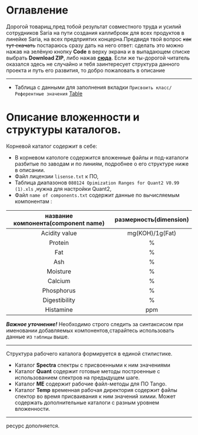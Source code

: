 # Оглавление
Дорогой товарищ,пред тобой результат совместного труда и  усилий сотрудников Saria на пути создания  каллибровк для всех продуктов в линейке Saria, на всех предприятих концерна.Предвидя твой вопрос ~~как тут скачать~~ постараюсь сразу дать на него  ответ: сделать это можно нажав на зелёную кнопку **Code** в верху экрана и в выпадающем списке выбрать **Download ZIP**, либо нажав [**сюда**](https://github.com/lalastepaska/Bruker/archive/master.zip). Если же ты-дорогой читатель оказался здесь не случайно и тебя заинтересует структура данного проекта и путь его развития, то добро пожаловать в описание 
____
- Таблица с данными для заполнения вкладки `Присвоить класс/Референтные значения`  [Table](https://docs.google.com/spreadsheets/d/12_98MNSLLeU78ZmjZKIrHfedY72izdaxoHMGJaDFM5U/edit?usp=sharing)
# Описание вложенности и структуры каталогов.
Корневой каталог содержит в себе:


- В корневом катологе содержится вложенные файлы и под-каталоги разбитые по заводам и по линиям, подробнее о его структуре ниже в описании.
- Файл лицензии `lisense.txt` к ПО,
- Таблица диапазонов `080124 Opimization Ranges for Quant2 V0.99 (1).xls`
,нужна для настройки Quant2,
- Файл `name of components.txt` содержит данные по вычисляемым компонентам :

| название компонента(component name)  | размерность(dimension) |
| :------------------: | :---------: |
|Acidity value|mg(KOH)/1g(Fat) |
|Protein|%|
|Fat|%|
|Ash|%|
|Moisture|%|
|Calcium|%|
|Phosphorus|%|
|Digestibility|%|
|Histamine|ppm|

***Важное уточнение!***
Необходимо строго следить за синтаксисом при именовании добавляемых компонентов,старайтесь использовать  данные из `таблицы` выше.
____
Структура рабочего каталога формируется в  единой стилистике. 
- Каталог **Spectra** спектры с  присвоенными к ним значениями
- Каталог **Quant** содержит готовые методы построенные с использованием спектров на предыдущем шаге.
- Каталог **ME** содержит рабочие файл-методы для  ПО Tango.
- Каталог **Temp** временная рабочая директория содержит файлы спектор во время присваивания к ним значений химии. Может содержать дополнительные каталоги с разным уровнем вложенности.

____
ресурс дополняется.

